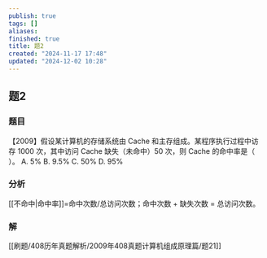 ```yaml
---
publish: true
tags: []
aliases: 
finished: true
title: 题2
created: "2024-11-17 17:48"
updated: "2024-12-02 10:28"
---
```

## 题2
### 题目
【2009】假设某计算机的存储系统由 Cache 和主存组成。某程序执行过程中访存 1000 次，其中访问 Cache 缺失（未命中）50 次，则 Cache 的命中率是（ ）。
A. 5%
B. 9.5%
C. 50%
D. 95%
### 分析
[[不命中|命中率]]=命中次数/总访问次数；命中次数 + 缺失次数 = 总访问次数。
### 解
[[刷题/408历年真题解析/2009年408真题计算机组成原理篇/题21]]